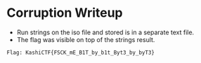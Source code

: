 # Corruption Writeup

- Run strings on the iso file and stored is in a separate text file.
- The flag was visible on top of the strings result.

```
Flag: KashiCTF{FSCK_mE_B1T_by_b1t_Byt3_by_byT3}
```